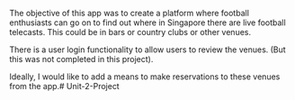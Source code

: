 
The objective of this app was to create a platform where football enthusiasts can go on to find out where in Singapore there are live football telecasts. This could be in bars or country clubs or other venues. 

There is a user login functionality to allow users to review the venues. (But this was not completed in this project).

Ideally, I would like to add a means to make reservations to these venues from the app.# Unit-2-Project
